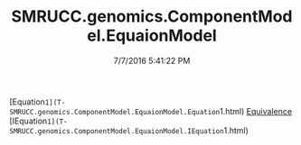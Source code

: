 ﻿---
title: SMRUCC.genomics.ComponentModel.EquaionModel
date: 7/7/2016 5:41:22 PM
---

[Equation`1](T-SMRUCC.genomics.ComponentModel.EquaionModel.Equation`1.html)
[Equivalence](T-SMRUCC.genomics.ComponentModel.EquaionModel.Equivalence.html)
[IEquation`1](T-SMRUCC.genomics.ComponentModel.EquaionModel.IEquation`1.html)
